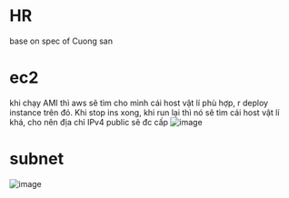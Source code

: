 # HR
base on spec of Cuong san

# ec2
khi chạy AMI thì aws sẽ tìm cho mình cái host vật lí phù hợp, r deploy instance trên đó. Khi stop ins xong, khi run lại thì nó sẽ tìm cái host vật lí khá, cho nên địa chỉ IPv4 public sẽ đc cấp 
![image](https://user-images.githubusercontent.com/83016185/166184039-4de2fdc8-191e-44bb-aa3b-ff7eaf2ed1b9.png)

# subnet
![image](https://user-images.githubusercontent.com/83016185/166185095-0c485c87-da93-4fc4-8d61-333eda776a00.png)
